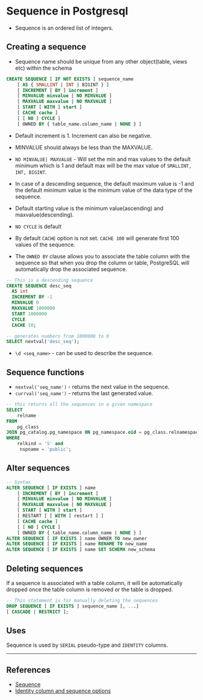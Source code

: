 # Sequence in Postgresql

* Sequence is an ordered list of integers.

## Creating a sequence

* Sequence name should be unique from any other object(table, views etc) within the schema

```SQL
CREATE SEQUENCE [ IF NOT EXISTS ] sequence_name
    [ AS { SMALLINT | INT | BIGINT } ]
    [ INCREMENT [ BY ] increment ]
    [ MINVALUE minvalue | NO MINVALUE ]
    [ MAXVALUE maxvalue | NO MAXVALUE ]
    [ START [ WITH ] start ]
    [ CACHE cache ]
    [ [ NO ] CYCLE ]
    [ OWNED BY { table_name.column_name | NONE } ]
```

* Default increment is 1. Increment can also be negative.

* MINVALUE  should always be less than the MAXVALUE.

* `NO MINVALUE| MAXVALUE` - Will set the min and max values to the default minimum which is 1 and default max will be the max value of `SMALLINT, INT, BIGINT`.

* In case of a descending sequence, the default maximum value is -1 and the default minimum value is the minimum value of the data type of the sequence.

* Default starting value is the minimum value(ascending) and maxvalue(descending).

* `NO CYCLE` is default

* By default `CACHE` option is not set. `CACHE 100` will generate first 100 values of the sequence.

* The `OWNED BY` clause allows you to associate the table column with the sequence so that when you drop the column or table, PostgreSQL will automatically drop the associated sequence.

```SQL
-- This is a descending sequence
CREATE SEQUENCE desc_seq
  AS int
  INCREMENT BY -1
  MINVALUE 0
  MAXVALUE 1000000
  START 1000000
  CYCLE
  CACHE 10;

-- generates numbers from 1000000 to 0
SELECT nextval('desc_seq');
```

* `\d <seq_name>` - can be used to describe the sequence.

## Sequence functions

* `nextval('seq_name')` - returns the next value in the sequence.
* `currval('seq_name')` - returns the last generated value.

```SQL
-- this returns all the sequences in a given namespace
SELECT
    relname
FROM
    pg_class
JOIN pg_catalog.pg_namespace ON pg_namespace.oid = pg_class.relnamespace
WHERE
    relkind = 'S' and
     nspname = 'public';
```

## Alter sequences

```Sql
-- Syntax
ALTER SEQUENCE [ IF EXISTS ] name
    [ INCREMENT [ BY ] increment ]
    [ MINVALUE minvalue | NO MINVALUE ]
    [ MAXVALUE maxvalue | NO MAXVALUE ]
    [ START [ WITH ] start ]
    [ RESTART [ [ WITH ] restart ] ]
    [ CACHE cache ]
    [ [ NO ] CYCLE ]
    [ OWNED BY { table_name.column_name | NONE } ]
ALTER SEQUENCE [ IF EXISTS ] name OWNER TO new_owner
ALTER SEQUENCE [ IF EXISTS ] name RENAME TO new_name
ALTER SEQUENCE [ IF EXISTS ] name SET SCHEMA new_schema
```

## Deleting sequences

If a sequence is associated with a table column, it will be automatically dropped once the table column is removed or the table is dropped.

```Sql
-- This statement is for manually deleting the sequences
DROP SEQUENCE [ IF EXISTS ] sequence_name [, ...]
[ CASCADE | RESTRICT ];
```

## Uses

Sequence is used by `SERIAL` pseudo-type and `IDENTITY` columns.

---

## References

* [Sequence](https://www.postgresqltutorial.com/postgresql-sequences/)
* [Identity column and sequence options](https://www.postgresqltutorial.com/postgresql-identity-column/)
